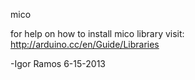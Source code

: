 mico


for help on how to install mico library visit: 
http://arduino.cc/en/Guide/Libraries


-Igor Ramos
6-15-2013

